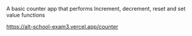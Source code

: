 A basic counter app that performs Increment, decrement, reset and set value functions

https://alt-school-exam3.vercel.app/counter
